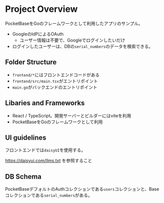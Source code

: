 # Project Overview
PocketBaseをGoのフレームワークとして利用したアプリのサンプル。
- GoogleのIdPによるOAuth
  - ユーザー情報は不要で、Googleでログインしたいだけ
- ログインしたユーザーは、DBの`serial_numbers`のデータを検索できる。



## Folder Structure

- `frontend/*`にはフロントエンドコードがある
- `frontend/src/main.tsx`がエントリポイント
- `main.go`がバックエンドのエントリポイント

## Libaries and Frameworks
- React / TypeScript。開発サーバーとビルダーにはviteを利用
- PocketBaseをGoのフレームワークとして利用

## UI guidelines
フロントエンドでは`daisyUI`を使用する。

https://daisyui.com/llms.txt を参照すること


## DB Schema
PocketBaseデフォルトのAuthコレクションである`users`コレクションと、Baseコレクションである`serial_numbers`がある。


